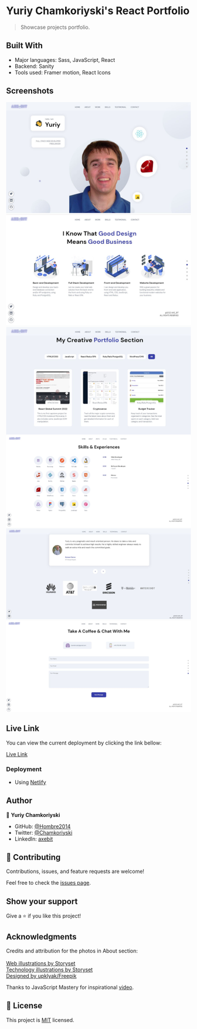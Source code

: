 # Yuriy Chamkoriyski's React Portfolio

> Showcase projects portfolio.

## Built With

- Major languages: Sass, JavaScript, React
- Backend: Sanity
- Tools used: Framer motion, React Icons

## Screenshots

![Header](src/assets/Demo_1.jpg)
![About](src/assets/Demo_2.jpg)
![Work](src/assets/Demo_3.jpg)
![Skills](src/assets/Demo_4.jpg)
![Testimonials](src/assets/Demo_5.jpg)
![Contact](src/assets/Demo_6.jpg)

## Live Link

You can view the current deployment by clicking the link bellow:

[Live Link](https://yuriy-portfolio.netlify.app/)

### Deployment

- Using [Netlify](https://netlify.com)
## Author

👤 **Yuriy Chamkoriyski**

- GitHub: [@Hombre2014](https://github.com/Hombre2014)
- Twitter: [@Chamkoriyski](https://twitter.com/Chamkoriyski)
- LinkedIn: [axebit](https://linkedin.com/in/axebit)

## 🤝 Contributing

Contributions, issues, and feature requests are welcome!

Feel free to check the [issues page](https://github.com/Hombre/react_portfolio/issues).

## Show your support

Give a ⭐️ if you like this project!

## Acknowledgments

Credits and attribution for the photos in About section:</br>
</br>
[Web illustrations by Storyset](https://storyset.com/web)</br>
[Technology illustrations by Storyset](https://storyset.com/technology)</br>
[Designed by upklyak/Freepik](http://www.freepik.com)</br>

Thanks to JavaScript Mastery for inspirational [video](https://www.youtube.com/watch?v=3HNyXCPDQ7Q).

## 📝 License

This project is [MIT](./license.md) licensed.
